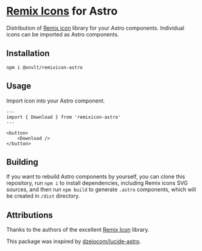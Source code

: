 # [Remix Icons](https://remixicon.com/) for Astro

Distribution of [Remix icon](https://remixicon.com/) library for your Astro components. Individual icons can be imported as Astro components.

## Installation

```
npm i @onvlt/remixicon-astro
```

## Usage

Import icon into your Astro component.

```astro
---
import { Download } from 'remixicon-astro'
---

<button>
	<Download />
</button>
```

## Building

If you want to rebuild Astro components by yourself, you can clone this repository, run `npm i` to install dependencies, including Remix icons SVG sources, and then run `npm build` to generate `.astro` components, which will be created in `/dist` directory.

## Attributions

Thanks to the authors of the excellent [Remix Icon](https://lucide.dev/) library.

This package was inspired by [dzeiocom/lucide-astro](https://github.com/dzeiocom/lucide-astro).
